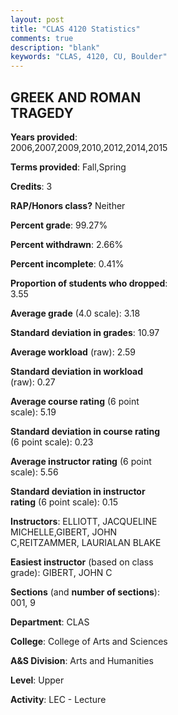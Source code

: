 ```yaml
---
layout: post
title: "CLAS 4120 Statistics"
comments: true
description: "blank"
keywords: "CLAS, 4120, CU, Boulder"
--- 
```

<head>
<script src="https://ajax.googleapis.com/ajax/libs/jquery/2.1.3/jquery.min.js"></script>
<script src="https://dl.dropboxusercontent.com/s/pc42nxpaw1ea4o9/highcharts.js?dl=0"></script>
<!-- <script src="../assets/js/highcharts.js"></script> -->
<style type="text/css">@font-face {
	font-family: "Bebas Neue";
	src: url(https://www.filehosting.org/file/details/544349/BebasNeue%20Regular.otf) format("opentype");
	}
	h1.Bebas { 
		font-family: "Bebas Neue", Verdana, Tahoma;
	}
</style>
</head>
<body>
	<div id="container" style="float: right; width: 45%; height: 88%; margin-left: 2.5%; margin-right: 2.5%;"></div>
	<script language="JavaScript">
		$(document).ready(function() {
		var chart = {type: 'column'};
		var title = {text: 'Grade Distribution'};
		var xAxis = {categories: ['A','B','C','D','F'],crosshair: true};
		var yAxis = {min: 0,title: {text: 'Percentage'}};
		var tooltip = {headerFormat: '<center><b><span style="font-size:20px">{point.key}</span></b></center>',
		               pointFormat: '<td style="padding:0"><b>{point.y:.1f}%</b></td>',
		               footerFormat: '</table>',shared: true,useHTML: true};
		var plotOptions = {column: {pointPadding: 0.0,borderWidth: 0}};  
		var credits = {enabled: false};var series= [{name: 'Percent',data: [43.06,38.43,15.05,1.16,2.31,]}];
		var json = {};
		json.chart = chart;
		json.title = title;
		json.tooltip = tooltip;
		json.xAxis = xAxis;
		json.yAxis = yAxis;  
		json.series = series;
		json.plotOptions = plotOptions;  
		json.credits = credits;
		$('#container').highcharts(json);
	});
	</script>
</body>
			   
## GREEK AND ROMAN TRAGEDY

**Years provided**: 2006,2007,2009,2010,2012,2014,2015

**Terms provided**: Fall,Spring

**Credits**: 3

**RAP/Honors class?** Neither

**Percent grade**: 99.27%

**Percent withdrawn**: 2.66%

**Percent incomplete**: 0.41%

**Proportion of students who dropped**: 3.55

**Average grade** (4.0 scale): 3.18

**Standard deviation in grades**: 10.97

**Average workload** (raw): 2.59

**Standard deviation in workload** (raw): 0.27

**Average course rating** (6 point scale): 5.19

**Standard deviation in course rating** (6 point scale): 0.23

**Average instructor rating** (6 point scale): 5.56

**Standard deviation in instructor rating** (6 point scale): 0.15

**Instructors**: ELLIOTT, JACQUELINE MICHELLE,GIBERT, JOHN C,REITZAMMER, LAURIALAN BLAKE

**Easiest instructor** (based on class grade): GIBERT, JOHN C

**Sections** (and **number of sections**): 001, 9

**Department**: CLAS

**College**: College of Arts and Sciences

**A&S Division**: Arts and Humanities

**Level**: Upper

**Activity**: LEC - Lecture